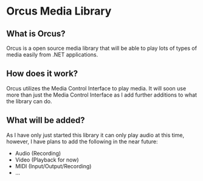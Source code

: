 Orcus Media Library
===================

What is Orcus?
--------------
Orcus is a open source media library that will be able to play lots of types of media easily from .NET applications.

How does it work?
-----------------
Orcus utilizes the Media Control Interface to play media. It will soon use more than just the Media Control Interface as I add further additions to what the library can do.

What will be added?
-------------------
As I have only just started this library it can only play audio at this time, however, I have plans to add the following in the near future:

- Audio (Recording)
- Video (Playback for now)
- MIDI (Input/Output/Recording)
- ...
